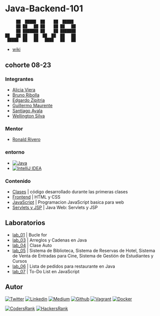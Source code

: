 # Java-Backend-101

```java
     ██  █████  ██    ██  █████ 
     ██ ██   ██ ██    ██ ██   ██ 
     ██ ███████ ██    ██ ███████ 
██   ██ ██   ██  ██  ██  ██   ██ 
 █████  ██   ██   ████   ██   ██ 
```

- [wiki](https://github.com/ralexrivero/Java-Backend-101/wiki)

## cohorte 08-23

### Integrantes

- [Alicia  Viera](https://www.linkedin.com/)
- [Bruno Ribolla](https://www.linkedin.com/)
- [Edgardo Zipitria](https://www.linkedin.com/)
- [Guillermo Maurente](https://www.linkedin.com/)
- [Santiago Ayala](https://www.linkedin.com/)
- [Wellington Silva](https://www.linkedin.com/)

### Mentor

- [Ronald Rivero](https://www.linkedin.com/in/ronald-rivero/)

### entorno

- [![Java](https://img.shields.io/static/v1?label=&message=Java&color=007396&logo=Java&labelColor=2F333A)](https://www.java.com/en/)<!-- java -->
- [![IntelliJ IDEA](https://img.shields.io/static/v1?label=&message=IntelliJ%20IDEA&color=000000&logo=IntelliJ%20IDEA&labelColor=2F333A)](https://www.jetbrains.com/idea/)<!-- intellij idea -->

### Contenido

- [Clases](./clases/) | código desarrollado durante las primeras clases
- [Frontend](./Frontend/) | HTML y CSS
- [JavaScript](./JavaScript/) | Programacion JavaScript basica para web
- [Servlets y JSP](./ServletsJSP/) | Java Web: Servlets y JSP

## Laboratorios

- [lab_01](./labs/lab_01/) | Bucle for
- [lab_03](./labs/lab_03/) | Arreglos y Cadenas en Java
- [lab_04](./labs/lab_04/) | Clase Auto
- [lab_05](./labs/lab_05/) | Sistema de Biblioteca, Sistema de Reservas de Hotel, Sistema de Venta de Entradas para Cine, Sistema de Gestión de Estudiantes y Cursos
- [lab_06](./labs/lab06/) | Lista de pedidos para restaurante en Java
- [lab_07](./labs/lab_07/) | To-Do List en JavaScript

## Autor

[![Twitter](https://img.shields.io/twitter/follow/ralex_uy?style=social)](https://twitter.com/ralex_uy) <!-- twitter -->
[![Linkedin](https://img.shields.io/badge/LinkedIn-+29K-blue?style=social&logo=linkedin)](https://www.linkedin.com/in/ronald-rivero/) <!-- linkedin -->
[![Medium](https://img.shields.io/static/v1?label=&message=Medium&color=000000&logo=Medium&logoColor=000000&labelColor=888888)](https://medium.com/@ralexrivero)<!-- medium -->
[![Github](https://img.shields.io/github/followers/ralexrivero?style=social)](https://github.com/ralexrivero/) <!-- github -->
[![Vagrant](https://img.shields.io/static/v1?label=&message=Vagrant%20Profile&color=1868F2&logo=vagrant&labelColor=2F333A)](https://app.vagrantup.com/ralexrivero) <!-- vagrant -->
[![Docker](https://img.shields.io/static/v1?label=&message=Docker%20Profile&color=2496ED&logo=Docker&labelColor=2F333A)](https://hub.docker.com/u/ralexrivero) <!-- docker -->

[![CodersRank](https://img.shields.io/static/v1?label=&message=Coders%20Rank&color=67A4AC&logo=CodersRank&logoColor=67A4AC&labelColor=2F333A)](https://profile.codersrank.io/user/ralexrivero) <!-- codersrank -->
[![HackersRank](https://img.shields.io/static/v1?label=&message=Hacker%20Rank&color=00EA64&logo=HackerRank&logoColor=00EA64&labelColor=2F333A)](https://www.hackerrank.com/ralexrivero) <!-- hackerrank -->

